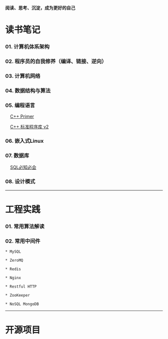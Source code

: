 **阅读、思考、沉淀，成为更好的自己**

# 读书笔记

### 01. 计算机体系架构

### 02. 程序员的自我修养（编译、链接、逆向）

### 03. 计算机网络

### 04. 数据结构与算法

### 05. 编程语言

&nbsp;&nbsp;&nbsp;&nbsp;[C++ Primer](https://gitee.com/null_752_5567/cpp_primer/blob/master/README.md)

&nbsp;&nbsp;&nbsp;&nbsp;[C++ 标准程序库 v2](https://gitee.com/null_752_5567/cpp_standard_library_v2.git)

### 06. 嵌入式Linux

### 07. 数据库

&nbsp;&nbsp;&nbsp;&nbsp;[SQL必知必会](https://gitee.com/null_752_5567/learning_sql/blob/master/README.md)

### 08. 设计模式

---

# 工程实践

### 01. 常用算法解读

### 02. 常用中间件

	* MySQL
	
	* ZeroMQ
	
	* Redis
	
	* Nginx
	
	* Restful HTTP
	
	* ZooKeeper
	
	* NoSQL MongoDB

---

# 开源项目




